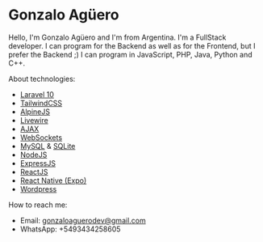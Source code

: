 # Gonzalo Agüero
Hello, I'm Gonzalo Agüero and I'm from Argentina.
I'm a FullStack developer. I can program for the Backend as well as for the Frontend, but I prefer the Backend ;)
I can program in JavaScript, PHP, Java, Python and C++.

About technologies:
  - [Laravel 10](https://laravel.com/)
  - [TailwindCSS](https://tailwindcss.com/)
  - [AlpineJS](https://alpinejs.dev/)
  - [Livewire](https://laravel-livewire.com/)
  - [AJAX](https://es.wikipedia.org/wiki/AJAX)
  - [WebSockets](https://es.wikipedia.org/wiki/WebSocket)
  - [MySQL](https://es.wikipedia.org/wiki/MySQL) & [SQLite](https://sqlite.org/index.html)
  - [NodeJS](https://nodejs.org/en)
  - [ExpressJS](https://expressjs.com/es/)
  - [ReactJS](https://react.dev/)
  - [React Native (Expo)](https://expo.dev/)
  - [Wordpress](https://wordpress.org/)

How to reach me:
  - Email: gonzaloaguerodev@gmail.com
  - WhatsApp: +5493434258605
<!---
gonzalo90fa/gonzalo90fa is a ✨ special ✨ repository because its `README.md` (this file) appears on your GitHub profile.
You can click the Preview link to take a look at your changes.
--->
